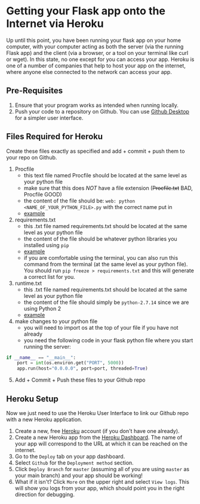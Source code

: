 # Getting your Flask app onto the Internet via Heroku

Up until this point, you have been running your flask app on your home computer, with your computer acting as both the server (via the running Flask app) and the client (via a browser, or a tool on your terminal like curl or wget). In this state, no one except for you can access your app. Heroku is one of a number of companies that help to host your app on the internet, where anyone else connected to the network can access your app.

## Pre-Requisites
1. Ensure that your program works as intended when running locally.
2. Push your code to a repository on Github. You can use [Github Desktop](https://desktop.github.com/) for a simpler user interface.

## Files Required for Heroku

Create these files exactly as specified and add + commit + push them to your repo on Github.

1. Procfile
    * this text file named Procfile should be located at the same level as your python file
    * make sure that this does *NOT* have a file extension (~~Procfile.txt~~ BAD, Procfile GOOD)
    * the content of the file should be: `web: python <NAME_OF_YOUR_PYTHON_FILE>.py` with the correct name put in
    * [example](https://github.com/jameslinjl/basic-flask/blob/master/Procfile)
2. requirements.txt
    * this .txt file named requirements.txt should be located at the same level as your python file
    * the content of the file should be whatever python libraries you installed using `pip`
    * [example](https://github.com/jameslinjl/basic-flask/blob/master/requirements.txt)
    * if you are comfortable using the terminal, you can also run this command from the terminal (at the same level as your python file). You should run `pip freeze > requirements.txt` and this will generate a correct list for you.
3. runtime.txt
    * this .txt file named requirements.txt should be located at the same level as your python file
    * the content of the file should simply be `python-2.7.14` since we are using Python 2
    * [example](https://github.com/jameslinjl/basic-flask/blob/master/runtime.txt)
4. make changes to your python file
    * you will need to import os at the top of your file if you have not already
    * you need the following code in your flask python file where you start running the server:
```python
if __name__ == "__main__":
	port = int(os.environ.get("PORT", 5000))
	app.run(host="0.0.0.0", port=port, threaded=True)
```
5. Add + Commit + Push these files to your Github repo

## Heroku Setup

Now we just need to use the Heroku User Interface to link our Github repo with a new Heroku application.

1. Create a new, free [Heroku](https://www.heroku.com/) account (if you don't have one already).
2. Create a new Heroku app from the [Heroku Dashboard](https://dashboard.heroku.com). The name of your app will correspond to the URL at which it can be reached on the internet.
3. Go to the `Deploy` tab on your app dashboard.
4. Select `Github` for the `Deployment method` section.
5. Click `Deploy Branch` for `master` (assuming all of you are using `master` as your main branch) and your app should be working!
6. What if it isn't? Click `More` on the upper right and select `View logs`. This will show you logs from your app, which should point you in the right direction for debugging.
